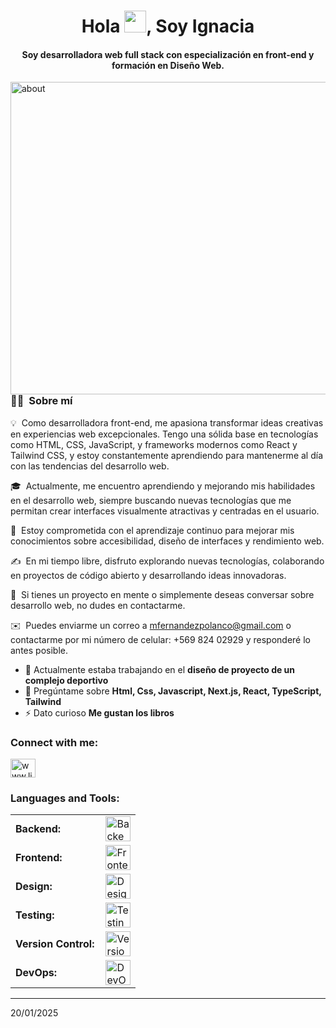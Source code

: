 <div align="center">
<h1 align="center">Hola <img width="35" src="https://i.pinimg.com/originals/57/13/28/57132856a26238a8de821dbec2eaa642.gif">, Soy Ignacia</h1>
<h4 align="center">Soy desarrolladora web full stack con especialización en front-end y formación en Diseño Web.</h4>
</div>

<img alt="about" src="https://img.freepik.com/premium-photo/anime-girl-coding-night-with-city-view_1282444-140690.jpg" width='1200' height='500' align="left"/>



### 👩‍💻 &nbsp;Sobre mí

💡 &nbsp;Como desarrolladora front-end, me apasiona transformar ideas creativas en experiencias web excepcionales. Tengo una sólida base en tecnologías como HTML, CSS, JavaScript, y frameworks modernos como React y Tailwind CSS, y estoy constantemente aprendiendo para mantenerme al día con las tendencias del desarrollo web.  

🎓 &nbsp;Actualmente, me encuentro aprendiendo y mejorando mis habilidades en el desarrollo web, siempre buscando nuevas tecnologías que me permitan crear interfaces visualmente atractivas y centradas en el usuario.  

🌱 &nbsp;Estoy comprometida con el aprendizaje continuo para mejorar mis conocimientos sobre accesibilidad, diseño de interfaces y rendimiento web.  

✍️ &nbsp;En mi tiempo libre, disfruto explorando nuevas tecnologías, colaborando en proyectos de código abierto y desarrollando ideas innovadoras.  

💬 &nbsp;Si tienes un proyecto en mente o simplemente deseas conversar sobre desarrollo web, no dudes en contactarme.  

✉️ &nbsp;Puedes enviarme un correo a mfernandezpolanco@gmail.com o contactarme por mi número de celular: +569 824 02929 y responderé lo antes posible.  

- 🔭 Actualmente estaba trabajando en el **diseño de proyecto de un complejo deportivo**
- 💬 Pregúntame sobre **Html, Css, Javascript, Next.js, React, TypeScript, Tailwind**
- ⚡ Dato curioso **Me gustan los libros**

<h3 align="left">Connect with me:</h3>
<p align="left">
<a href="https://www.linkedin.com/in/maria-ignacia-fernández-a65a90252" target="blank">
    <img align="center" src="https://raw.githubusercontent.com/rahuldkjain/github-profile-readme-generator/master/src/images/icons/Social/linked-in-alt.svg" alt="www.linkedin.com/in/maria-ignacia-fernández-a65a90252" height="30" width="40" />
</a>
</p>

<h3 align="left">Languages and Tools:</h3>
<table>
    <tr>
        <td style="font-weight: bold; padding-right: 10px; vertical-align: center;">Backend:</td>
        <td>
            <img height="40" src="https://skillicons.dev/icons?i=nodejs,express,fastapi,mongodb,postgresql" alt="Backend tools"/>
        </td>
    </tr>
    <tr>
        <td style="font-weight: bold; padding-right: 10px; vertical-align: center;">Frontend:</td>
        <td>
            <img height="40" src="https://skillicons.dev/icons?i=html,css,js,ts,react,nextjs,tailwind,bootstrap" alt="Frontend tools"/>
        </td>
    </tr>
    <tr>
        <td style="font-weight: bold; padding-right: 10px; vertical-align: center;">Design:</td>
        <td>
            <img height="40" src="https://skillicons.dev/icons?i=figma,photoshop,xd" alt="Design tools"/>
        </td>
    </tr>
    <tr>
        <td style="font-weight: bold; padding-right: 10px; vertical-align: center;">Testing:</td>
        <td>
            <img height="40" src="https://skillicons.dev/icons?i=jest,selenium" alt="Testing tools"/>
        </td>
    </tr>
    <tr>
        <td style="font-weight: bold; padding-right: 10px; vertical-align: center;">Version Control:</td>
        <td>
            <img height="40" src="https://skillicons.dev/icons?i=git,github,gitlab" alt="Version control tools"/>
        </td>
    </tr>
    <tr>
        <td style="font-weight: bold; padding-right: 10px; vertical-align: center;">DevOps:</td>
        <td>
            <img height="40" src="https://skillicons.dev/icons?i=docker,nginx" alt="DevOps tools"/>
        </td>
    </tr>
</table>

------
20/01/2025

